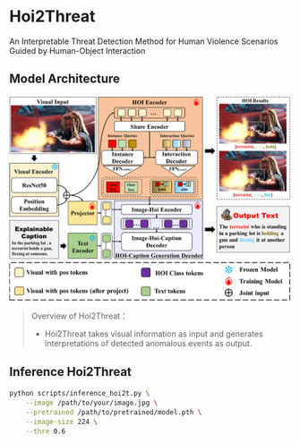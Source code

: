 # Hoi2Threat

An Interpretable Threat Detection Method for Human Violence Scenarios Guided by Human-Object Interaction

## Model Architecture

![example](./imgs/model_arch.png)

> Overview of Hoi2Threat：
> - Hoi2Threat takes visual information as input and generates interpretations of detected anomalous events as output.

## Inference Hoi2Threat

```bash
python scripts/inference_hoi2t.py \
    --image /path/to/your/image.jpg \
    --pretrained /path/to/pretrained/model.pth \
    --image-size 224 \
    --thre 0.6

